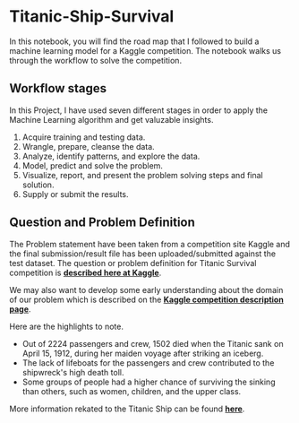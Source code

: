 # Titanic-Ship-Survival

In this notebook, you will find the road map that I followed to build a machine learning model for a Kaggle competition. The notebook walks us through the workflow to solve the competition.


## Workflow stages

In this Project, I have used seven different stages in order to apply the Machine Learning algorithm and get valuzable insights.

1. Acquire training and testing data.
2. Wrangle, prepare, cleanse the data.
3. Analyze, identify patterns, and explore the data.
4. Model, predict and solve the problem.
5. Visualize, report, and present the problem solving steps and final solution.
6. Supply or submit the results.


## Question and Problem Definition

The Problem statement have been taken from a competition site Kaggle and the final submission/result file has been uploaded/submitted against the test dataset.
The question or problem definition for Titanic Survival competition is [**described here at Kaggle**](https://www.kaggle.com/c/titanic).

We may also want to develop some early understanding about the domain of our problem which is described on the [**Kaggle competition description page**](https://www.kaggle.com/c/titanic).


Here are the highlights to note.

* Out of 2224 passengers and crew, 1502 died when the Titanic sank on April 15, 1912, during her maiden voyage after striking an iceberg.
* The lack of lifeboats for the passengers and crew contributed to the shipwreck's high death toll.
* Some groups of people had a higher chance of surviving the sinking than others, such as women, children, and the upper class.

More information rekated to the Titanic Ship can be found [**here**](https://www.wikiwand.com/en/Sinking_of_the_Titanic).
